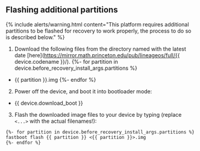 ## Flashing additional partitions

{% include alerts/warning.html content="This platform requires additional partitions to be flashed for recovery to work properly, the process to do so is described below." %}

1. Download the following files from the directory named with the latest date [here](https://mirror.math.princeton.edu/pub/lineageos/full/{{ device.codename }}/).
{%- for partition in device.before_recovery_install_args.partitions %}
  * {{ partition }}.img
{%- endfor %}
2. Power off the device, and boot it into bootloader mode:
  * {{ device.download_boot }}
3. Flash the downloaded image files to your device by typing (replace `<...>` with the actual filenames!):
  ```
  {%- for partition in device.before_recovery_install_args.partitions %}
fastboot flash {{ partition }} <{{ partition }}>.img
  {%- endfor %}
  ```
